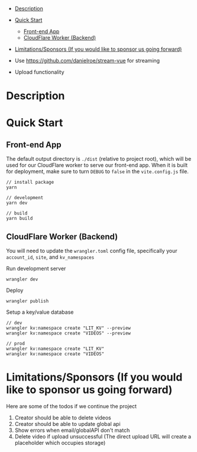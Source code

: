 - [Description](#description)
- [Quick Start](#quick-start)
  - [Front-end App](#front-end-app)
  - [CloudFlare Worker (Backend)](#cloudflare-worker-backend)
- [Limitations/Sponsors (If you would like to sponsor us going forward)](#limitationssponsors-if-you-would-like-to-sponsor-us-going-forward)

- Use https://github.com/danielroe/stream-vue for streaming
- Upload functionality

# Description

# Quick Start

## Front-end App

The default output directory is `./dist` (relative to project root), which will be used for our CloudFlare worker to serve our front-end app. When it is built for deployment, make sure to turn `DEBUG` to `false` in the `vite.config.js` file.

```
// install package
yarn 

// development
yarn dev 

// build 
yarn build
```

## CloudFlare Worker (Backend)

You will need to update the `wrangler.toml` config file, specifically your `account_id`, `site`, and `kv_namespaces`

Run development server

```
wrangler dev
```

Deploy

```
wrangler publish
```

Setup a key/value database

```
// dev
wrangler kv:namespace create "LIT_KV" --preview
wrangler kv:namespace create "VIDEOS" --preview

// prod
wrangler kv:namespace create "LIT_KV"
wrangler kv:namespace create "VIDEOS" 

```

# Limitations/Sponsors (If you would like to sponsor us going forward)

Here are some of the todos if we continue the project

1. Creator should be able to delete videos
2. Creator should be able to update global api
3. Show errors when email/globalAPI don't match
4. Delete video if upload unsuccessful (The direct upload URL will create a placeholder which occupies storage)